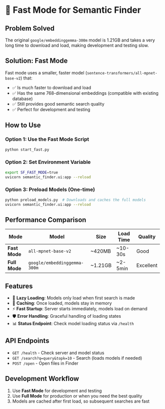 # 🚀 Fast Mode for Semantic Finder

## Problem Solved
The original `google/embeddinggemma-300m` model is 1.21GB and takes a very long time to download and load, making development and testing slow.

## Solution: Fast Mode
Fast mode uses a smaller, faster model (`sentence-transformers/all-mpnet-base-v2`) that:
- ✅ Is much faster to download and load
- ✅ Has the same 768-dimensional embeddings (compatible with existing database)
- ✅ Still provides good semantic search quality
- ✅ Perfect for development and testing

## How to Use

### Option 1: Use the Fast Mode Script
```bash
python start_fast.py
```

### Option 2: Set Environment Variable
```bash
export SF_FAST_MODE=true
uvicorn semantic_finder.ui:app --reload
```

### Option 3: Preload Models (One-time)
```bash
python preload_models.py  # Downloads and caches the full models
uvicorn semantic_finder.ui:app --reload
```

## Performance Comparison

| Mode | Model | Size | Load Time | Quality |
|------|-------|------|-----------|---------|
| **Fast Mode** | `all-mpnet-base-v2` | ~420MB | ~10-30s | Good |
| **Full Mode** | `google/embeddinggemma-300m` | ~1.21GB | ~2-5min | Excellent |

## Features
- 🔄 **Lazy Loading**: Models only load when first search is made
- 💾 **Caching**: Once loaded, models stay in memory
- ⚡ **Fast Startup**: Server starts immediately, models load on demand
- 🛡️ **Error Handling**: Graceful handling of loading states
- 📊 **Status Endpoint**: Check model loading status via `/health`

## API Endpoints
- `GET /health` - Check server and model status
- `GET /search?q=query&topk=10` - Search (loads models if needed)
- `POST /open` - Open files in Finder

## Development Workflow
1. Use **Fast Mode** for development and testing
2. Use **Full Mode** for production or when you need the best quality
3. Models are cached after first load, so subsequent searches are fast
